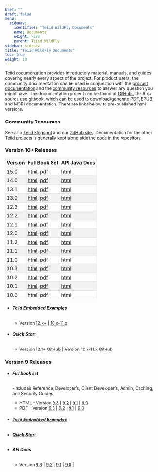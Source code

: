 ```yaml
---
bref: ""
draft: false
menu:
  sidenav:
    identifier: "Teiid WildFly Documents"
    name: Documents
    weight: -278
    parent: Teiid WildFly
sidebar: sidenav
title: "Teiid WildFly Documents"
toc: true
weight: 10
---
```


Teiid documentation provides introductory material, manuals, and guides covering nearly every aspect of the project.  For product users, the community documentation can be used in conjunction with the [product documentation](https://www.redhat.com/en/topics/middleware) and the [community resources](/community) to answer any question you might have. The documentation project can be found at [GitHub.](https://github.com/teiid/teiid-documents/), the 9.x+ source use gitbook, which can be used to download/generate PDF, EPUB, and MOBI documentation.  There are links below to pre-published html versions.
 
### Community Resources

See also [Teiid Blogspot](http://teiid.blogspot.com/) and our [GitHub site.](https://github.com/teiid/teiid-documents/).  Documentation for the other Teiid projects is generally kept along side the code in the repository.

### Version 10+ Releases

<style>.table-2 table {border-collapse: collapse;} th,td { border: 1px solid #ddd; padding: 4px; } tr:nth-child(even) {background-color: #f2f2f2;} tr:hover {background-color: #ddd;} </style>

<div class="table-2">
<div></div>

Version | Full Book Set | API Java Docs
--------|---------------|--------------
15.0    | [html](http://teiid.github.io/teiid-documents/15.0.x/content), [pdf](http://teiid.github.io/teiid-documents/15.0.x/teiid-documents.pdf) | [html](http://docs.jboss.org/teiid/15.0.0/apidocs)
14.0    | [html](http://teiid.github.io/teiid-documents/14.0.x/content), [pdf](http://teiid.github.io/teiid-documents/14.0.x/teiid-documents.pdf) | [html](http://docs.jboss.org/teiid/14.0.0/apidocs)
13.1    | [html](http://teiid.github.io/teiid-documents/13.1.x/content), [pdf](http://teiid.github.io/teiid-documents/13.1.x/teiid-documents.pdf) | [html](http://docs.jboss.org/teiid/13.1.0/apidocs)
13.0    | [html](http://teiid.github.io/teiid-documents/13.0.x/content), [pdf](http://teiid.github.io/teiid-documents/13.0.x/teiid-documents.pdf) | [html](http://docs.jboss.org/teiid/13.0.0/apidocs)
12.3    | [html](http://teiid.github.io/teiid-documents/12.3.x/content), [pdf](http://teiid.github.io/teiid-documents/12.3.x/teiid-documents.pdf) | [html](http://docs.jboss.org/teiid/12.3.0/apidocs)
12.2    | [html](http://teiid.github.io/teiid-documents/12.2.x/content), [pdf](http://teiid.github.io/teiid-documents/12.2.x/teiid-documents.pdf) | [html](http://docs.jboss.org/teiid/12.2.0/apidocs)
12.1    | [html](http://teiid.github.io/teiid-documents/12.1.x/content), [pdf](http://teiid.github.io/teiid-documents/12.1.x/teiid-documents.pdf) | [html](http://docs.jboss.org/teiid/12.1.0/apidocs)
12.0    | [html](http://teiid.github.io/teiid-documents/12.0.x/content), [pdf](http://teiid.github.io/teiid-documents/12.0.x/teiid-documents.pdf) | [html](http://docs.jboss.org/teiid/12.0.0/apidocs)
11.2    | [html](http://teiid.github.io/teiid-documents/11.2.x/content), [pdf](http://teiid.github.io/teiid-documents/11.2.x/teiid-documents.pdf) | [html](http://docs.jboss.org/teiid/11.2.0/apidocs)
11.1    | [html](http://teiid.github.io/teiid-documents/11.1.x/content), [pdf](http://teiid.github.io/teiid-documents/11.1.x/teiid-documents.pdf) | [html](http://docs.jboss.org/teiid/11.1.0/apidocs)
11.0    | [html](http://teiid.github.io/teiid-documents/11.0.x/content), [pdf](http://teiid.github.io/teiid-documents/11.0.x/teiid-documents.pdf) | [html](http://docs.jboss.org/teiid/11.0.0/apidocs)
10.3    | [html](http://teiid.github.io/teiid-documents/10.3.x/content), [pdf](http://teiid.github.io/teiid-documents/10.3.x/teiid-documents.pdf) | [html](http://docs.jboss.org/teiid/10.3.0/apidocs)
10.2    | [html](http://teiid.github.io/teiid-documents/10.2.x/content), [pdf](http://teiid.github.io/teiid-documents/10.2.x/teiid-documents.pdf) | [html](http://docs.jboss.org/teiid/10.2.0/apidocs)
10.1    | [html](http://teiid.github.io/teiid-documents/10.1.x/content), [pdf](http://teiid.github.io/teiid-documents/10.1.x/teiid-documents.pdf) | [html](http://docs.jboss.org/teiid/10.1.0/apidocs)
10.0    | [html](http://teiid.github.io/teiid-documents/10.0.x/content), [pdf](http://teiid.github.io/teiid-documents/10.0.x/teiid-documents.pdf) | [html](http://docs.jboss.org/teiid/10.0.0.Final/apidocs)

</div>

- ###### **Teiid Embedded Examples**
  - Version [12.x+](https://github.com/teiid/teiid-embedded-examples/blob/master/README.md)
| [10.x-11.x](https://github.com/teiid/teiid-embedded-examples/blob/teiid-10.x/README.md)

- ###### **Quick Start**
  - Version 12.1+ [GitHub](https://github.com/teiid/teiid-quickstarts/blob/master/README.adoc)
| Version 10.x-11.x [GitHub](https://github.com/teiid/teiid-quickstarts/blob/teiid-10.x/README.adoc)

### Version 9 Releases

- ###### **Full book set**
  -includes Reference, Developer’s, Client Developer’s, Admin, Caching, and Security Guides

  - HTML - Version [9.3](http://teiid.github.io/teiid-documents/9.3.x/content/)
| [9.2](http://teiid.github.io/teiid-documents/9.2.x/content/)
| [9.1](http://teiid.github.io/teiid-documents/9.1.x/content/)
| [9.0](http://teiid.github.io/teiid-documents/9.0.x/content/)
  - PDF - Version [9.3](http://teiid.github.io/teiid-documents/9.3.x/teiid-documents.pdf)
| [9.2](http://teiid.github.io/teiid-documents/9.2.x/teiid-documents.pdf)
| [9.1](http://teiid.github.io/teiid-documents/9.1.x/teiid-documents.pdf)
| [9.0](http://teiid.github.io/teiid-documents/9.0.x/teiid-documents.pdf)


- ###### [**Teiid Embedded Examples**](https://github.com/teiid/teiid-embedded-examples/blob/teiid-9.x/README.md)

- ###### [**Quick Start**](https://github.com/teiid/teiid-quickstarts/blob/teiid-9.x/README.adoc)

- ###### **API Docs**
  - Version [9.3](http://docs.jboss.org/teiid/9.3.0.Final/apidocs) |
[9.2](http://docs.jboss.org/teiid/9.2.0.Final/apidocs) |
[9.1](http://docs.jboss.org/teiid/9.1.0.Final/apidocs) |
[9.0](http://docs.jboss.org/teiid/9.0.0.Final/apidocs) |

